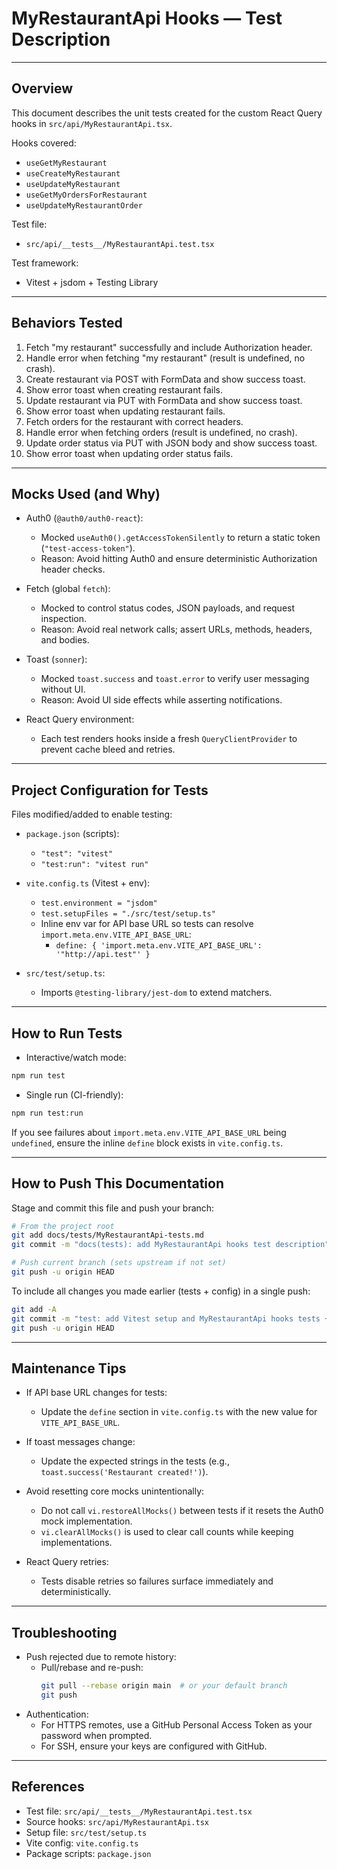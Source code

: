 # MyRestaurantApi Hooks — Test Description

---

## Overview

This document describes the unit tests created for the custom React Query hooks in `src/api/MyRestaurantApi.tsx`.

Hooks covered:
- `useGetMyRestaurant`
- `useCreateMyRestaurant`
- `useUpdateMyRestaurant`
- `useGetMyOrdersForRestaurant`
- `useUpdateMyRestaurantOrder`

Test file:
- `src/api/__tests__/MyRestaurantApi.test.tsx`

Test framework:
- Vitest + jsdom + Testing Library

---

## Behaviors Tested

1. Fetch "my restaurant" successfully and include Authorization header.
2. Handle error when fetching "my restaurant" (result is undefined, no crash).
3. Create restaurant via POST with FormData and show success toast.
4. Show error toast when creating restaurant fails.
5. Update restaurant via PUT with FormData and show success toast.
6. Show error toast when updating restaurant fails.
7. Fetch orders for the restaurant with correct headers.
8. Handle error when fetching orders (result is undefined, no crash).
9. Update order status via PUT with JSON body and show success toast.
10. Show error toast when updating order status fails.

---

## Mocks Used (and Why)

- Auth0 (`@auth0/auth0-react`):
  - Mocked `useAuth0().getAccessTokenSilently` to return a static token (`"test-access-token"`).
  - Reason: Avoid hitting Auth0 and ensure deterministic Authorization header checks.

- Fetch (global `fetch`):
  - Mocked to control status codes, JSON payloads, and request inspection.
  - Reason: Avoid real network calls; assert URLs, methods, headers, and bodies.

- Toast (`sonner`):
  - Mocked `toast.success` and `toast.error` to verify user messaging without UI.
  - Reason: Avoid UI side effects while asserting notifications.

- React Query environment:
  - Each test renders hooks inside a fresh `QueryClientProvider` to prevent cache bleed and retries.

---

## Project Configuration for Tests

Files modified/added to enable testing:

- `package.json` (scripts):
  - `"test": "vitest"`
  - `"test:run": "vitest run"`

- `vite.config.ts` (Vitest + env):
  - `test.environment = "jsdom"`
  - `test.setupFiles = "./src/test/setup.ts"`
  - Inline env var for API base URL so tests can resolve `import.meta.env.VITE_API_BASE_URL`:
    - `define: { 'import.meta.env.VITE_API_BASE_URL': '"http://api.test"' }`

- `src/test/setup.ts`:
  - Imports `@testing-library/jest-dom` to extend matchers.

---

## How to Run Tests

- Interactive/watch mode:
```bash
npm run test
```

- Single run (CI-friendly):
```bash
npm run test:run
```

If you see failures about `import.meta.env.VITE_API_BASE_URL` being `undefined`, ensure the inline `define` block exists in `vite.config.ts`.

---

## How to Push This Documentation

Stage and commit this file and push your branch:

```bash
# From the project root
git add docs/tests/MyRestaurantApi-tests.md
git commit -m "docs(tests): add MyRestaurantApi hooks test description"

# Push current branch (sets upstream if not set)
git push -u origin HEAD
```

To include all changes you made earlier (tests + config) in a single push:
```bash
git add -A
git commit -m "test: add Vitest setup and MyRestaurantApi hooks tests + docs"
git push -u origin HEAD
```

---

## Maintenance Tips

- If API base URL changes for tests:
  - Update the `define` section in `vite.config.ts` with the new value for `VITE_API_BASE_URL`.

- If toast messages change:
  - Update the expected strings in the tests (e.g., `toast.success('Restaurant created!')`).

- Avoid resetting core mocks unintentionally:
  - Do not call `vi.restoreAllMocks()` between tests if it resets the Auth0 mock implementation.
  - `vi.clearAllMocks()` is used to clear call counts while keeping implementations.

- React Query retries:
  - Tests disable retries so failures surface immediately and deterministically.

---

## Troubleshooting

- Push rejected due to remote history:
  - Pull/rebase and re-push:
    ```bash
    git pull --rebase origin main  # or your default branch
    git push
    ```
- Authentication:
  - For HTTPS remotes, use a GitHub Personal Access Token as your password when prompted.
  - For SSH, ensure your keys are configured with GitHub.

---

## References

- Test file: `src/api/__tests__/MyRestaurantApi.test.tsx`
- Source hooks: `src/api/MyRestaurantApi.tsx`
- Setup file: `src/test/setup.ts`
- Vite config: `vite.config.ts`
- Package scripts: `package.json`
